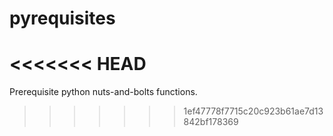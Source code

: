 # pyrequisites
<<<<<<< HEAD
=======

Prerequisite python nuts-and-bolts functions. 
>>>>>>> 1ef47778f7715c20c923b61ae7d13842bf178369
